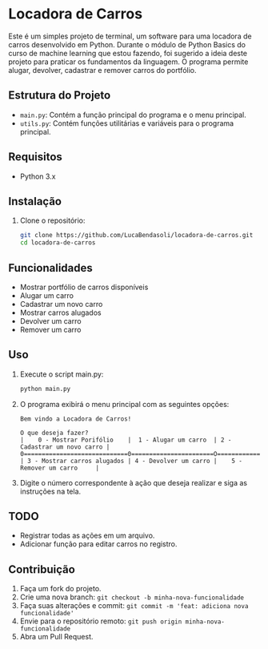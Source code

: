 # Locadora de Carros

Este é um simples projeto de terminal, um software para uma locadora de carros desenvolvido em Python.
Durante o módulo de Python Basics do curso de machine learning que estou fazendo, foi sugerido a ideia deste projeto para praticar os fundamentos da linguagem.
O programa permite alugar, devolver, cadastrar e remover carros do portfólio.

## Estrutura do Projeto

- `main.py`: Contém a função principal do programa e o menu principal.
- `utils.py`: Contém funções utilitárias e variáveis para o programa principal.

## Requisitos

- Python 3.x

## Instalação

1. Clone o repositório:
    ```sh
    git clone https://github.com/LucaBendasoli/locadora-de-carros.git
    cd locadora-de-carros
    ```

## Funcionalidades

- Mostrar portfólio de carros disponíveis
- Alugar um carro
- Cadastrar um novo carro
- Mostrar carros alugados
- Devolver um carro
- Remover um carro

## Uso

1. Execute o script main.py:
    ```sh
    python main.py
    ```

2. O programa exibirá o menu principal com as seguintes opções:
    ```
    Bem vindo a Locadora de Carros!

    O que deseja fazer?
    |    0 - Mostrar Porifólio    |  1 - Alugar um carro  | 2 - Cadastrar um novo carro |
    0=============================0=======================O=============================0
    | 3 - Mostrar carros alugados | 4 - Devolver um carro |    5 - Remover um carro     |
    ```

3. Digite o número correspondente à ação que deseja realizar e siga as instruções na tela.

## TODO

- Registrar todas as ações em um arquivo.
- Adicionar função para editar carros no registro.

## Contribuição

1. Faça um fork do projeto.
2. Crie uma nova branch: `git checkout -b minha-nova-funcionalidade`
3. Faça suas alterações e commit: `git commit -m 'feat: adiciona nova funcionalidade'`
4. Envie para o repositório remoto: `git push origin minha-nova-funcionalidade`
5. Abra um Pull Request.
